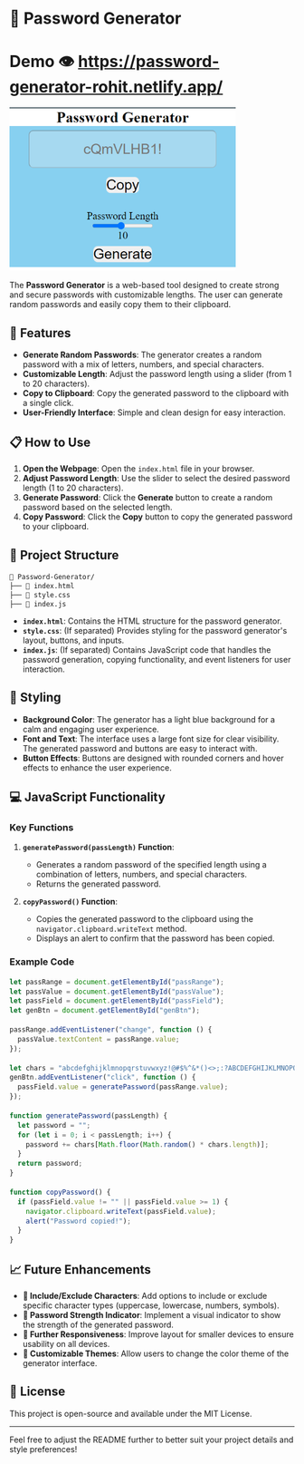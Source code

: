 # 🔐 Password Generator
# Demo 👁️ https://password-generator-rohit.netlify.app/
<img src = "./password.png" width = "400px"/>

The **Password Generator** is a web-based tool designed to create strong and secure passwords with customizable lengths. The user can generate random passwords and easily copy them to their clipboard.

## 🌟 Features

- **Generate Random Passwords**: The generator creates a random password with a mix of letters, numbers, and special characters.
- **Customizable Length**: Adjust the password length using a slider (from 1 to 20 characters).
- **Copy to Clipboard**: Copy the generated password to the clipboard with a single click.
- **User-Friendly Interface**: Simple and clean design for easy interaction.

## 📋 How to Use

1. **Open the Webpage**: Open the `index.html` file in your browser.
2. **Adjust Password Length**: Use the slider to select the desired password length (1 to 20 characters).
3. **Generate Password**: Click the **Generate** button to create a random password based on the selected length.
4. **Copy Password**: Click the **Copy** button to copy the generated password to your clipboard.

## 📂 Project Structure

```
📁 Password-Generator/
├── 📄 index.html
├── 📄 style.css
├── 📄 index.js
```

- **`index.html`**: Contains the HTML structure for the password generator.
- **`style.css`**: (If separated) Provides styling for the password generator's layout, buttons, and inputs.
- **`index.js`**: (If separated) Contains JavaScript code that handles the password generation, copying functionality, and event listeners for user interaction.

## 🎨 Styling

- **Background Color**: The generator has a light blue background for a calm and engaging user experience.
- **Font and Text**: The interface uses a large font size for clear visibility. The generated password and buttons are easy to interact with.
- **Button Effects**: Buttons are designed with rounded corners and hover effects to enhance the user experience.

## 💻 JavaScript Functionality

### Key Functions

1. **`generatePassword(passLength)` Function**:
   - Generates a random password of the specified length using a combination of letters, numbers, and special characters.
   - Returns the generated password.

2. **`copyPassword()` Function**:
   - Copies the generated password to the clipboard using the `navigator.clipboard.writeText` method.
   - Displays an alert to confirm that the password has been copied.

### Example Code

```javascript
let passRange = document.getElementById("passRange");
let passValue = document.getElementById("passValue");
let passField = document.getElementById("passField");
let genBtn = document.getElementById("genBtn");

passRange.addEventListener("change", function () {
  passValue.textContent = passRange.value;
});

let chars = "abcdefghijklmnopqrstuvwxyz!@#$%^&*()<>;:?ABCDEFGHIJKLMNOPQRSTUVWXYZ|-0123456789";
genBtn.addEventListener("click", function () {
  passField.value = generatePassword(passRange.value);
});

function generatePassword(passLength) {
  let password = "";
  for (let i = 0; i < passLength; i++) {
    password += chars[Math.floor(Math.random() * chars.length)];
  }
  return password;
}

function copyPassword() {
  if (passField.value != "" || passField.value >= 1) {
    navigator.clipboard.writeText(passField.value);
    alert("Password copied!");
  }
}
```

## 📈 Future Enhancements

- **🔄 Include/Exclude Characters**: Add options to include or exclude specific character types (uppercase, lowercase, numbers, symbols).
- **🔐 Password Strength Indicator**: Implement a visual indicator to show the strength of the generated password.
- **📱 Further Responsiveness**: Improve layout for smaller devices to ensure usability on all devices.
- **🎨 Customizable Themes**: Allow users to change the color theme of the generator interface.

## 📝 License

This project is open-source and available under the MIT License.

---

Feel free to adjust the README further to better suit your project details and style preferences!
